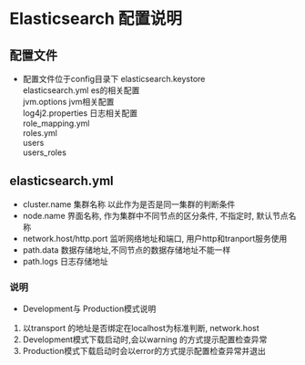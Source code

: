 # Elasticsearch 配置说明


## 配置文件
 
 * 配置文件位于config目录下
  elasticsearch.keystore  
  elasticsearch.yml    es的相关配置  
  jvm.options          jvm相关配置  
  log4j2.properties    日志相关配置   
  role_mapping.yml  
  roles.yml  
  users  
  users_roles  
  
##  elasticsearch.yml

* cluster.name 集群名称 以此作为是否是同一集群的判断条件
* node.name  界面名称, 作为集群中不同节点的区分条件, 不指定时, 默认节点名称
* network.host/http.port 监听网络地址和端口, 用户http和tranport服务使用
* path.data 数据存储地址,不同节点的数据存储地址不能一样
* path.logs 日志存储地址

### 说明 
 * Development与 Production模式说明
 1. 以transport 的地址是否绑定在localhost为标准判断, network.host
 2. Development模式下载启动时,会以warning 的方式提示配置检查异常
 3. Production模式下载启动时会以error的方式提示配置检查异常并退出
